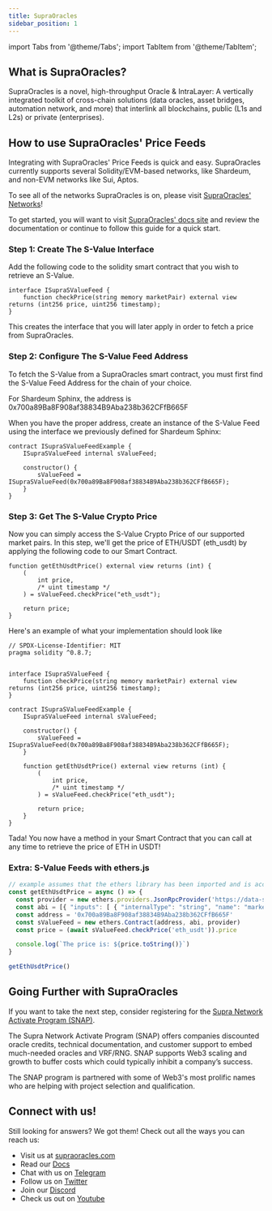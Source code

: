 ```yaml
---
title: SupraOracles
sidebar_position: 1
---
```


import Tabs from '@theme/Tabs';
import TabItem from '@theme/TabItem';

## What is SupraOracles?


SupraOracles is a novel, high-throughput Oracle & IntraLayer: A vertically integrated toolkit of cross-chain solutions (data oracles, asset bridges, automation network, and more) that interlink all blockchains, public (L1s and L2s) or private (enterprises).

## How to use SupraOracles' Price Feeds


Integrating with SupraOracles' Price Feeds is quick and easy. SupraOracles currently supports several Solidity/EVM-based networks, like Shardeum, and non-EVM networks like Sui, Aptos.

To see all of the networks SupraOracles is on, please visit   [SupraOracles' Networks](https://supraoracles.com/docs/get-started/networks)!

To get started, you will want to visit   [SupraOracles' docs site](https://supraoracles.com/docs/get-started/) and review the documentation or continue to follow this guide for a quick start.

### Step 1: Create The S-Value Interface


Add the following code to the solidity smart contract that you wish to retrieve an S-Value.

<Tabs>
  <TabItem value="solidity" label="Solidity" default>

```solidity
interface ISupraSValueFeed {
    function checkPrice(string memory marketPair) external view returns (int256 price, uint256 timestamp);
}
```

  </TabItem>
</Tabs>

This creates the interface that you will later apply in order to fetch a price from SupraOracles.

### Step 2: Configure The S-Value Feed Address


To fetch the S-Value from a SupraOracles smart contract, you must first find the S-Value Feed Address for the chain of your choice.

For Shardeum Sphinx, the address is 0x700a89Ba8F908af38834B9Aba238b362CFfB665F

When you have the proper address, create an instance of the S-Value Feed using the interface we previously defined for Shardeum Sphinx:

<Tabs>
  <TabItem value="solidity" label="Solidity" default>

```solidity
contract ISupraSValueFeedExample {
    ISupraSValueFeed internal sValueFeed;

    constructor() {
        sValueFeed = ISupraSValueFeed(0x700a89Ba8F908af38834B9Aba238b362CFfB665F);
    }
}
```

  </TabItem>
</Tabs>

### Step 3: Get The S-Value Crypto Price


Now you can simply access the S-Value Crypto Price of our supported market pairs. In this step, we'll get the price of ETH/USDT (eth_usdt) by applying the following code to our Smart Contract.

<Tabs>
  <TabItem value="solidity" label="Solidity" default>

```solidity
function getEthUsdtPrice() external view returns (int) {
    (
        int price,
        /* uint timestamp */
    ) = sValueFeed.checkPrice("eth_usdt");

    return price;
}
```

  </TabItem>
</Tabs>

Here's an example of what your implementation should look like

<Tabs>
  <TabItem value="solidity" label="Solidity" default>

```solidity
// SPDX-License-Identifier: MIT
pragma solidity ^0.8.7;


interface ISupraSValueFeed {
    function checkPrice(string memory marketPair) external view returns (int256 price, uint256 timestamp);
}

contract ISupraSValueFeedExample {
    ISupraSValueFeed internal sValueFeed;

    constructor() {
        sValueFeed = ISupraSValueFeed(0x700a89Ba8F908af38834B9Aba238b362CFfB665F);
    }

    function getEthUsdtPrice() external view returns (int) {
        (
            int price,
            /* uint timestamp */
        ) = sValueFeed.checkPrice("eth_usdt");

        return price;
    }
}
```

  </TabItem>
</Tabs>

Tada! You now have a method in your Smart Contract that you can call at any time to retrieve the price of ETH in USDT!

### Extra: S-Value Feeds with ethers.js

<Tabs>
  <TabItem value="js" label="Javascript" default>

```js
// example assumes that the ethers library has been imported and is accessible within your scope
const getEthUsdtPrice = async () => {
  const provider = new ethers.providers.JsonRpcProvider('https://data-seed-prebsc-1-s1.binance.org:8545/')
  const abi = [{ "inputs": [ { "internalType": "string", "name": "marketPair", "type": "string" } ], "name": "checkPrice", "outputs": [ { "internalType": "int256", "name": "price", "type": "int256" }, { "internalType": "uint256", "name": "timestamp", "type": "uint256" } ], "stateMutability": "view", "type": "function" } ]
  const address = '0x700a89Ba8F908af38834B9Aba238b362CFfB665F'
  const sValueFeed = new ethers.Contract(address, abi, provider)
  const price = (await sValueFeed.checkPrice('eth_usdt')).price

  console.log(`The price is: ${price.toString()}`)
}

getEthUsdtPrice()
```

  </TabItem>
</Tabs>

## Going Further with SupraOracles


If you want to take the next step, consider registering for the  [Supra Network Activate Program (SNAP)](https://join.supraoracles.com/network-activate-program).

The Supra Network Activate Program (SNAP) offers companies discounted oracle credits, technical documentation, and customer support to embed much-needed oracles and VRF/RNG. SNAP supports Web3 scaling and growth to buffer costs which could typically inhibit a company’s success.

The SNAP program is partnered with some of Web3's most prolific names who are helping with project selection and qualification.

## Connect with us!


Still looking for answers? We got them! Check out all the ways you can reach us:

* Visit us at [supraoracles.com](https://supraoracles.com)
* Read our [Docs](https://supraoracles.com/docs/overview)
* Chat with us on [Telegram](https://t.me/SupraOracles)
* Follow us on [Twitter](https://twitter.com/SupraOracles)
* Join our [Discord](https://discord.gg/supraoracles)
* Check us out on [Youtube](https://www.youtube.com/SupraOfficial)
